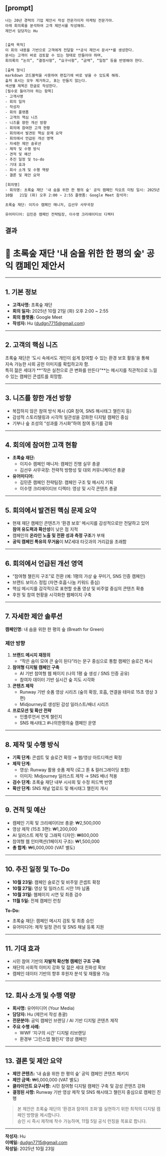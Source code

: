 ## [prompt]
```
너는 20년 경력의 기업 제안서 작성 전문가이자 마케팅 전문가야.   
아래 회의록을 분석하여 고객 제안서를 작성해줘. 
제안서 담당자는 Hu 


[출력 목적]
이 회의 내용을 기반으로 고객에게 전달할 **공식 제안서 문서**를 생성한다.  
문서는 고객이 바로 검토할 수 있는 형태로 만들어야 하며,  
회의록의 “논의”, “결정사항”, “요구사항”, “금액”, “일정” 등을 반영해야 한다.

[출력 형식]
markdown 코드블럭을 사용하여 편집기에 바로 넣을 수 있도록 해줘.  
출처 표시는 모두 제거하고, 표는 만들지 않는다.  
섹션별 제목은 한글로 작성한다. 
[필수로 들어가야 하는 항목]
- 고객사명
- 회의 일자
- 작성자
- 회의 플랫폼
- 고객의 핵심 니즈
- 니즈를 향한 개선 방향
- 회의에 참여한 고객 현황
- 회의에서 발견된 핵심 문제 요약
- 회의에서 언급된 개선 영역
- 자세한 제안 솔루션
- 제작 및 수행 방식
- 견적 및 예산
- 추진 일정 및 to-do
- 기대 효과
- 회사 소개 및 수행 역량
- 결론 및 제안 요약

[회의명]
- 회의명: 초록숲 재단 '내 숨을 위한 한 평의 숲' 공익 캠페인 킥오프 미팅 일시: 2025년 10월   21일 (화) 오후 2:00 ~ 2:55 플랫폼: Google Meet 참석자:

초록숲 재단: 이지수 캠페인 매니저, 김선우 사무국장

유어미디어: 김민준 캠페인 전략팀장, 이수영 크리에이티브 디렉터

```

## 결과

# 📘 초록숲 재단 '내 숨을 위한 한 평의 숲' 공익 캠페인 제안서

---

## 1. 기본 정보
- **고객사명:** 초록숲 재단  
- **회의 일자:** 2025년 10월 21일 (화) 오후 2:00 ~ 2:55  
- **회의 플랫폼:** Google Meet  
- **작성자:** Hu (dudgn7715@gmail.com)  

---

## 2. 고객의 핵심 니즈
초록숲 재단은 ‘도시 속에서도 개인이 쉽게 참여할 수 있는 환경 보호 활동’을 통해  
지속 가능한 사회 공헌 이미지를 확립하고자 함.  
특히 젊은 세대가 **“작은 실천으로 큰 변화를 만든다”**는 메시지를 직관적으로 느낄 수 있는 캠페인 콘셉트를 희망함.

---

## 3. 니즈를 향한 개선 방향
- 복잡하지 않은 참여 방식 제시 (QR 참여, SNS 해시태그 챌린지 등)  
- 감성적 스토리텔링과 시각적 일관성을 강화한 디지털 캠페인 중심  
- 기부나 숲 조성의 “성과를 가시화”하여 참여 동기를 강화  

---

## 4. 회의에 참여한 고객 현황
- **초록숲 재단:**  
  - 이지수 캠페인 매니저: 캠페인 진행 실무 총괄  
  - 김선우 사무국장: 전략적 방향성 및 대외 커뮤니케이션 총괄  
- **유어미디어:**  
  - 김민준 캠페인 전략팀장: 캠페인 구조 및 메시지 기획  
  - 이수영 크리에이티브 디렉터: 영상 및 시각 콘텐츠 총괄  

---

## 5. 회의에서 발견된 핵심 문제 요약
- 현재 재단 캠페인 콘텐츠가 ‘환경 보호’ 메시지를 감성적으로만 전달하고 있어  
  **참여 유도력과 확산성**이 낮은 점 지적  
- 캠페인의 **온라인 노출 및 전환 성과 측정 구조**가 부재  
- **공익 캠페인 특유의 무거움**이 MZ세대 타깃과의 거리감을 초래함  

---

## 6. 회의에서 언급된 개선 영역
- “참여형 챌린지 구조”로 전환 (예: 1평의 가상 숲 꾸미기, SNS 인증 캠페인)  
- 브랜드 보이스 정립 (자연·호흡·나눔 키워드 중심)  
- 핵심 메시지를 감각적으로 표현할 숏폼 영상 및 비주얼 중심의 콘텐츠 확충  
- 후원 및 참여 현황을 시각화한 웹페이지 구축  

---

## 7. 자세한 제안 솔루션
**캠페인명:** 내 숨을 위한 한 평의 숲 (Breath for Green)  

### 제안 방향
1. **브랜드 메시지 재정의**  
   - “작은 숨이 모여 큰 숲이 된다”라는 문구 중심으로 통합 캠페인 슬로건 제시  
2. **참여형 디지털 캠페인 구축**  
   - AI 기반 참여형 웹 페이지 (나의 1평 숲 생성 / SNS 인증 공유)  
   - 참여자 데이터 기반 실시간 숲 지도 시각화  
3. **콘텐츠 제작**  
   - Runway 기반 숏폼 영상 시리즈 (숲의 확장, 호흡, 연결을 테마로 15초 영상 3편)  
   - Midjourney로 생성된 감성 일러스트/배너 시리즈  
4. **프로모션 및 확산 전략**  
   - 인플루언서 연계 챌린지  
   - SNS 해시태그 #나의한평의숲 캠페인 운영  

---

## 8. 제작 및 수행 방식
- **기획 단계:** 콘셉트 및 슬로건 확정 → 웹/영상 아트디렉션 확정  
- **제작 단계:**  
  - 영상: Runway 활용 숏폼 제작 (로그 톤 & 컬러그레이딩 포함)  
  - 이미지: Midjourney 일러스트 제작 → SNS 배너 적용  
- **검수 단계:** 초록숲 재단 내부 시사회 및 수정 피드백 반영  
- **확산 단계:** SNS 채널 업로드 및 해시태그 챌린지 개시  

---

## 9. 견적 및 예산
- 캠페인 기획 및 크리에이티브 총괄: ₩2,500,000  
- 영상 제작 (15초 3편): ₩1,200,000  
- AI 일러스트 제작 및 그래픽 디자인: ₩800,000  
- 참여형 웹 인터랙션(1페이지 구조): ₩1,500,000  
- **총 합계:** ₩6,000,000 (VAT 별도)

---

## 10. 추진 일정 및 To-Do
- **10월 23일:** 캠페인 슬로건 및 비주얼 콘셉트 확정  
- **10월 27일:** 영상 및 일러스트 시안 1차 납품  
- **10월 31일:** 웹페이지 시연 및 최종 검수  
- **11월 5일:** 전체 캠페인 런칭  

**To-Do:**  
- 초록숲 재단: 캠페인 메시지 검토 및 최종 승인  
- 유어미디어: 제작 일정 관리 및 SNS 채널 등록 지원  

---

## 11. 기대 효과
- 시민 참여 기반의 **자발적 확산형 캠페인 구조 구축**  
- 재단의 사회적 이미지 강화 및 젊은 세대 친화성 확보  
- 캠페인 데이터 기반의 향후 후원자 분석 및 재활용 가능  

---

## 12. 회사 소개 및 수행 역량
- **회사명:** 유어미디어 (Your Media)  
- **담당자:** Hu (제안서 작성 총괄)  
- **전문분야:** 공익 캠페인 브랜딩 / AI 기반 디지털 콘텐츠 제작  
- **주요 수행 사례:**  
  - WWF ‘지구의 시간’ 디지털 리브랜딩  
  - 환경부 ‘그린스텝 챌린지’ 영상 캠페인  

---

## 13. 결론 및 제안 요약
- **제안 콘텐츠:** ‘내 숨을 위한 한 평의 숲’ 공익 캠페인 콘텐츠 패키지  
- **제안 금액:** ₩6,000,000 (VAT 별도)  
- **클라이언트 요구사항:** 시민 참여형 디지털 캠페인 구축 및 감성 콘텐츠 강화  
- **결정된 사항:** Runway 기반 영상 제작 및 SNS 해시태그 챌린지 중심으로 캠페인 진행  

> 본 제안은 초록숲 재단의 ‘환경과 참여의 조화’를 실현하기 위한 최적의 디지털 캠페인 방향을 제시합니다.  
> 승인 시 즉시 제작에 착수 가능하며, 11월 5일 공식 런칭을 목표로 합니다.  

---

**작성자:** Hu  
**이메일:** dudgn7715@gmail.com  
**작성일:** 2025년 10월 23일
